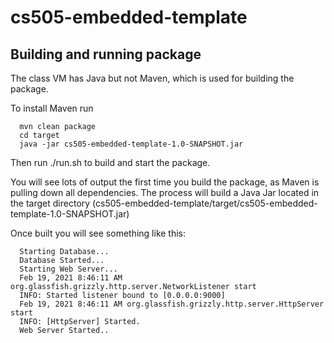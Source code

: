 # cs505-embedded-template

## Building and running package
The class VM has Java but not Maven, which is used for building the package.  

To install Maven run 
```
  mvn clean package
  cd target
  java -jar cs505-embedded-template-1.0-SNAPSHOT.jar
```

Then run ./run.sh to build and start the package.

You will see lots of output the first time you build the package, as Maven is pulling down all dependencies.  The process will build a Java Jar located in the target directory (cs505-embedded-template/target/cs505-embedded-template-1.0-SNAPSHOT.jar)

Once built you will see something like this:

```
  Starting Database...
  Database Started...
  Starting Web Server...
  Feb 19, 2021 8:46:11 AM org.glassfish.grizzly.http.server.NetworkListener start
  INFO: Started listener bound to [0.0.0.0:9000]
  Feb 19, 2021 8:46:11 AM org.glassfish.grizzly.http.server.HttpServer start
  INFO: [HttpServer] Started.
  Web Server Started..
```

